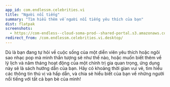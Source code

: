 ```yaml
---
app_id: com.endlessm.celebrities.vi
title: "Người nổi tiếng"
summary: "Tìm hiểu thêm về người nổi tiếng yêu thích của bạn"
dist: flatpak
screenshots:
  - https://com-endless--cloud-soma-prod--shared-portal.s3.amazonaws.com/apps.256.screenshots.9e34e30e-3c30-487d-974e-339ca846394d_201810181943124545.png
redirect_from: /com.endlessm.celebrities.vi.desktop/
---
```


<p>Dù là bạn đang tự hỏi về cuộc sống của một diễn viên yêu thích hoặc ngôi sao nhạc pop mà mình thần tượng sẽ như thế nào, hoặc muốn biết thêm về lý lịch và năm tháng hoạt động của một chính trị gia quan trọng, ứng dụng này sẽ là sách hướng dẫn của bạn. Hãy có khoảng thời gian vui vẻ, tìm hiểu các thông tin thú vị và hấp dẫn, và chia sẻ hiểu biết của bạn về những người nổi tiếng với tất cả bạn bè của mình!</p>
